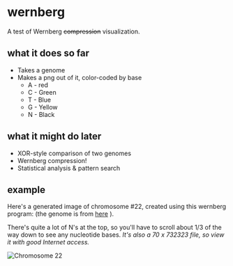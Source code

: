 # wernberg
A test of Wernberg ~~compression~~ visualization.

## what it does so far
* Takes a genome
* Makes a png out of it, color-coded by base
    * A - red
    * C - Green
    * T - Blue
    * G - Yellow
    * N - Black

## what it might do later
* XOR-style comparison of two genomes
* Wernberg compression!
* Statistical analysis & pattern search
    
## example
Here's a generated image of chromosome #22, created using this wernberg program: (the genome is from [here](ftp://ftp.ncbi.nlm.nih.gov/genomes/H_sapiens/Assembled_chromosomes/seq/) ).

There's quite a lot of N's at the top, so you'll have to scroll about 1/3 of the way down to see any nucleotide bases.
_It's also a 70 x 732323 file, so view it with good Internet access._





![Chromosome 22][chr22]

[chr22]: https://github.com/engenomics/wernberg/blob/master/g.png?raw=true "Chromosome 22"
